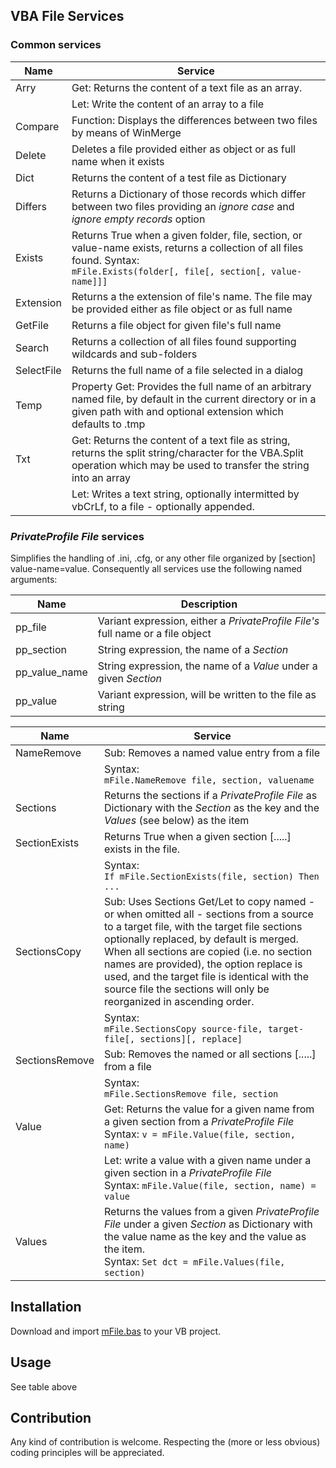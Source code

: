 ## VBA File Services
### Common services

| Name           | Service                                    |
| -------------- | ------------------------------------------ |
| Arry           | Get: Returns the content of a text file as an array.|
|                | Let: Write the content of an array to a file |    
| Compare        | Function: Displays the differences between two files by means of WinMerge |
| Delete         | Deletes a file provided either as object or as full name when it exists  |
| Dict           | Returns the content of a test file as Dictionary |
| Differs        | Returns a Dictionary of those records which differ between two files providing an _ignore case_ and _ignore empty records_ option |
| Exists         | Returns True when a given folder, file, section, or value-name exists, returns a collection of all files found. Syntax:<br>`mFile.Exists(folder[, file[, section[, value-name]]]` |
| Extension      | Returns a the extension of file's name. The file may be provided either as file object or as full name|
| GetFile        | Returns a file object for given file's full name |
| Search         | Returns a collection of all files found supporting wildcards and sub-folders | 
| SelectFile     | Returns the full name of a file selected in a dialog |
| Temp           | Property Get: Provides the full name of an arbitrary named file, by default in the current directory or in a given path with and optional extension which defaults to .tmp | 
| Txt            | Get: Returns the content of a text file as string, returns the split string/character for the VBA.Split operation which may be used to transfer the string into an array |
|                | Let: Writes a text string, optionally intermitted by vbCrLf, to a file - optionally appended. |

### _PrivateProfile File_ services
Simplifies the handling of .ini, .cfg, or any other file organized by [section] value-name=value. Consequently all services use the following named arguments:

| Name           | Description                                                                     |
| -------------- | ------------------------------------------------------------------------------- |
| pp_file        | Variant expression, either a _PrivateProfile File's_ full name or a file object |
| pp_section     | String expression, the name of a _Section_                                      |
| pp_value_name  | String expression, the name of a _Value_ under a given _Section_                |
| pp_value       | Variant expression, will be written to the file as string                       |

| Name           | Service                                      |
| -------------- | -------------------------------------------- |
| NameRemove     | Sub: Removes a named value entry from a file |
|                | Syntax:<br>`mFile.NameRemove file, section, valuename` |
| Sections       | Returns the sections if a _PrivateProfile File_ as Dictionary with the _Section_ as the key and the _Values_ (see below) as the item |
| SectionExists  | Returns True when a given section [.....] exists in the file. |
|                | Syntax:<br>`If mFile.SectionExists(file, section) Then ...`|
| SectionsCopy   | Sub: Uses Sections Get/Let to copy named - or when omitted all - sections from a source to a target file, with the target file sections optionally replaced, by default is merged. When all sections are copied (i.e. no section names are provided), the option replace is used, and the target file is identical with the source file the sections will only be reorganized in ascending order. |
|                | Syntax:<br>`mFile.SectionsCopy source-file, target-file[, sections][, replace]`|
| SectionsRemove | Sub: Removes the named or all sections [.....] from a file |
|                | Syntax:<br>`mFile.SectionsRemove file, section`
| Value          | Get: Returns the value for a given name from a given section from a _PrivateProfile File_ <br>Syntax: `v = mFile.Value(file, section, name)`|
|                | Let: write a value with a given name under a given section in a _PrivateProfile File_ <br>Syntax: `mFile.Value(file, section, name) = value`|
| Values         | Returns the values from a given _PrivateProfile File_ under a given _Section_ as Dictionary with the value name as the key and the value as the item.<br>Syntax: `Set dct = mFile.Values(file, section)` |
   

## Installation
Download and import [mFile.bas][1] to your VB project.

## Usage
See table above

## Contribution
Any kind of contribution is welcome. Respecting the (more or less obvious) coding principles will be appreciated.

[1]:https://gitcdn.link/cdn/warbe-maker/Common-VBA-File-Services/master/source/mFile.bas
[2]:https://gitcdn.link/cdn/warbe-maker/Common-VBA-Directory-Services/master/source/mDct.bas
